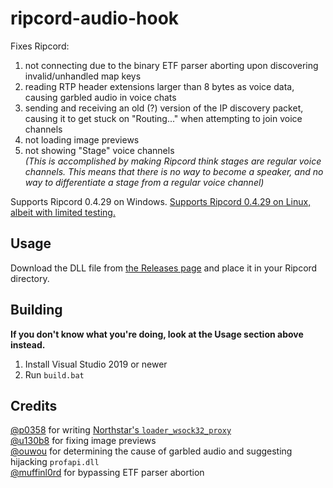 # ripcord-audio-hook
Fixes Ripcord:
1. not connecting due to the binary ETF parser aborting upon discovering invalid/unhandled map keys
2. reading RTP header extensions larger than 8 bytes as voice data, causing garbled audio in voice chats
3. sending and receiving an old (?) version of the IP discovery packet, causing it to get stuck on "Routing..." when attempting to join voice channels
4. not loading image previews
5. not showing "Stage" voice channels  
   *(This is accomplished by making Ripcord think stages are regular voice channels. This means that there is no way to become a speaker, and no way to differentiate a stage from a regular voice channel)*

Supports Ripcord 0.4.29 on Windows. [Supports Ripcord 0.4.29 on Linux, albeit with limited testing.](https://github.com/geniiii/ripcord-audio-hook/tree/linux)

## Usage
Download the DLL file from [the Releases page](https://github.com/geniiii/ripcord-audio-hook/releases) and place it in your Ripcord directory.

## Building
**If you don't know what you're doing, look at the Usage section above instead.**
1. Install Visual Studio 2019 or newer
2. Run `build.bat`

## Credits
[@p0358](https://github.com/p0358) for writing [Northstar's `loader_wsock32_proxy`](https://github.com/R2Northstar/NorthstarLauncher/tree/main/loader_wsock32_proxy)  
[@u130b8](https://github.com/u130b8) for fixing image previews  
[@ouwou](https://github.com/ouwou) for determining the cause of garbled audio and suggesting hijacking `profapi.dll`  
[@muffinl0rd](https://github.com/muffinl0rd) for bypassing ETF parser abortion
